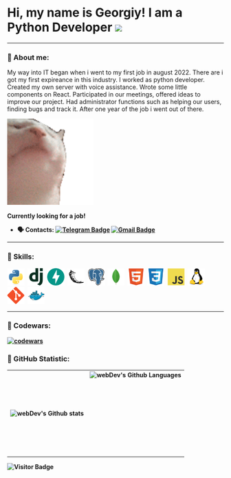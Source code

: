 # Hi, my name is Georgiy! I am a Python Developer <img src="https://media.giphy.com/media/WUlplcMpOCEmTGBtBW/giphy.gif" width="30px">

---

### 🗿 About me:


My way into IT began when i went to my first job in august 2022. There are i got my first expireance in this industry. I worked as python developer. Created my own server with voice assistance. 
Wrote some little components on React. Participated in our meetings, offered ideas to improve our project. Had administrator functions such as helping our users, finding bugs and track it. After one year of the job i went out of there. 

 <p align="left" transform: scaleX(-1)>
  <img width="200" height="200" src="cat.gif" alt="cat"/>
 </p>
 

<strong>Currently looking for a job!<strong>


- 🗣 Contacts: [![Telegram Badge](https://img.shields.io/badge/-freegeorgiy-black?style=flat&logo=Telegram&logoColor=white)](https://t.me/freegeorgiy) [![Gmail Badge](https://img.shields.io/badge/-Gmail-red?style=flat&logo=Gmail&logoColor=black)](georgiy.pypok1337@gmail.com)

---

### 🤯 Skills:

<div>
  <img src="https://github.com/devicons/devicon/blob/master/icons/python/python-original.svg" title="python" alt="python" width="40" height="40"/>&nbsp
  <img src="https://github.com/devicons/devicon/blob/master/icons/django/django-plain.svg" title="django" alt="django" width="40" height="40"/>&nbsp
  <img src="https://github.com/devicons/devicon/blob/master/icons/fastapi/fastapi-original.svg" title="fastapi" alt="fastapi" width="40" height="40"/>&nbsp
  <img src="https://github.com/devicons/devicon/blob/master/icons/flask/flask-original.svg" title="flask" alt="flask" width="40" height="40"/>&nbsp
  <img src="https://github.com/devicons/devicon/blob/master/icons/postgresql/postgresql-original.svg" title="postgresql" alt="postgresql" width="40" height="40"/>&nbsp
  <img src="https://github.com/devicons/devicon/blob/master/icons/mongodb/mongodb-original.svg" title="mongodb" alt="mongodb" width="40" height="40"/>&nbsp
  <img src="https://github.com/devicons/devicon/blob/master/icons/html5/html5-original.svg" title="html5" alt="html5" width="40" height="40"/>&nbsp
  <img src="https://github.com/devicons/devicon/blob/master/icons/css3/css3-original.svg" title="css" alt="css" width="40" height="40"/>&nbsp
  <img src="https://github.com/devicons/devicon/blob/master/icons/javascript/javascript-original.svg" title="javascript" alt="javascript" width="40" height="40"/>&nbsp
  <img src="https://github.com/devicons/devicon/blob/master/icons/linux/linux-original.svg" title="linux" alt="linux" width="40" height="40"/>&nbsp;
  <img src="https://github.com/devicons/devicon/blob/master/icons/git/git-original.svg" title="git" alt="git" width="40" height="40"/>&nbsp
  <img src="https://github.com/devicons/devicon/blob/master/icons/docker/docker-original.svg" title="docker" alt="docker" width="40" height="40"/>&nbsp
</div>

---

### 🥋 Codewars:

<a href="https://www.codewars.com/users/Geopy667"> ![codewars](https://www.codewars.com/users/Geopy667/badges/large)</a>

### 👾 GitHub Statistic:

<table>
  <tr>
    <td>
      <img align="left" src="http://github-readme-streak-stats.herokuapp.com?user=geoCrock&theme=dark&background=000000" alt="webDev's Github stats" />
    </td>
    <td>
      <img height="195px" align="right" alt="webDev's Github Languages" src="https://github-readme-stats-sigma-five.vercel.app/api/top-langs/?username=geoCrock&layout=compact&theme=vision-friendly-dark" />
    </td>
  </tr>
</table>

![Visitor Badge](https://visitor-badge.laobi.icu/badge?page_id=geoCrock)
